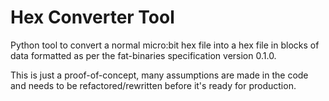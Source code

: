 # Hex Converter Tool

Python tool to convert a normal micro:bit hex file into a hex file in blocks of
data formatted as per the fat-binaries specification version 0.1.0.

This is just a proof-of-concept, many assumptions are made in the code and needs
to be refactored/rewritten before it's ready for production.
